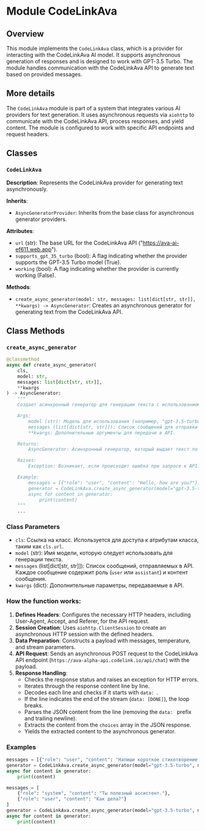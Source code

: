 # Module CodeLinkAva

## Overview

This module implements the `CodeLinkAva` class, which is a provider for interacting with the CodeLinkAva AI model. It supports asynchronous generation of responses and is designed to work with GPT-3.5 Turbo. The module handles communication with the CodeLinkAva API to generate text based on provided messages.

## More details

The `CodeLinkAva` module is part of a system that integrates various AI providers for text generation. It uses asynchronous requests via `aiohttp` to communicate with the CodeLinkAva API, process responses, and yield content. The module is configured to work with specific API endpoints and request headers.

## Classes

### `CodeLinkAva`

**Description**: Represents the CodeLinkAva provider for generating text asynchronously.

**Inherits**:
- `AsyncGeneratorProvider`: Inherits from the base class for asynchronous generator providers.

**Attributes**:
- `url` (str): The base URL for the CodeLinkAva API ("https://ava-ai-ef611.web.app").
- `supports_gpt_35_turbo` (bool): A flag indicating whether the provider supports the GPT-3.5 Turbo model (True).
- `working` (bool): A flag indicating whether the provider is currently working (False).

**Methods**:
- `create_async_generator(model: str, messages: list[dict[str, str]], **kwargs) -> AsyncGenerator`: Creates an asynchronous generator for generating text from the CodeLinkAva API.

## Class Methods

### `create_async_generator`

```python
@classmethod
async def create_async_generator(
    cls,
    model: str,
    messages: list[dict[str, str]],
    **kwargs
) -> AsyncGenerator:
    """
    Создает асинхронный генератор для генерации текста с использованием API CodeLinkAva.

    Args:
        model (str): Модель для использования (например, "gpt-3.5-turbo").
        messages (list[dict[str, str]]): Список сообщений для отправки в API. Каждое сообщение представляет собой словарь с ключами "role" и "content".
        **kwargs: Дополнительные аргументы для передачи в API.

    Returns:
        AsyncGenerator: Асинхронный генератор, который выдает текст по мере поступления от API.

    Raises:
        Exception: Возникает, если происходит ошибка при запросе к API.

    Example:
        messages = [{"role": "user", "content": "Hello, how are you?"}]
        generator = CodeLinkAva.create_async_generator(model="gpt-3.5-turbo", messages=messages)
        async for content in generator:
            print(content)
    """
    ...
```

### Class Parameters
- `cls`: Ссылка на класс. Используется для доступа к атрибутам класса, таким как `cls.url`.
- `model` (str): Имя модели, которую следует использовать для генерации текста.
- `messages` (list[dict[str, str]]): Список сообщений, отправляемых в API. Каждое сообщение содержит роль (`user` или `assistant`) и контент сообщения.
- `kwargs` (dict): Дополнительные параметры, передаваемые в API.

### How the function works:
1. **Defines Headers**: Configures the necessary HTTP headers, including User-Agent, Accept, and Referer, for the API request.
2. **Session Creation**: Uses `aiohttp.ClientSession` to create an asynchronous HTTP session with the defined headers.
3. **Data Preparation**: Constructs a payload with messages, temperature, and stream parameters.
4. **API Request**: Sends an asynchronous POST request to the CodeLinkAva API endpoint (`https://ava-alpha-api.codelink.io/api/chat`) with the payload.
5. **Response Handling**:
   - Checks the response status and raises an exception for HTTP errors.
   - Iterates through the response content line by line.
   - Decodes each line and checks if it starts with `data: `.
   - If the line indicates the end of the stream (`data: [DONE]`), the loop breaks.
   - Parses the JSON content from the line (removing the `data: ` prefix and trailing newline).
   - Extracts the content from the `choices` array in the JSON response.
   - Yields the extracted content to the asynchronous generator.

### Examples

```python
messages = [{"role": "user", "content": "Напиши короткое стихотворение о весне."}]
generator = CodeLinkAva.create_async_generator(model="gpt-3.5-turbo", messages=messages)
async for content in generator:
    print(content)
```

```python
messages = [
    {"role": "system", "content": "Ты полезный ассистент."},
    {"role": "user", "content": "Как дела?"}
]
generator = CodeLinkAva.create_async_generator(model="gpt-3.5-turbo", messages=messages)
async for content in generator:
    print(content)